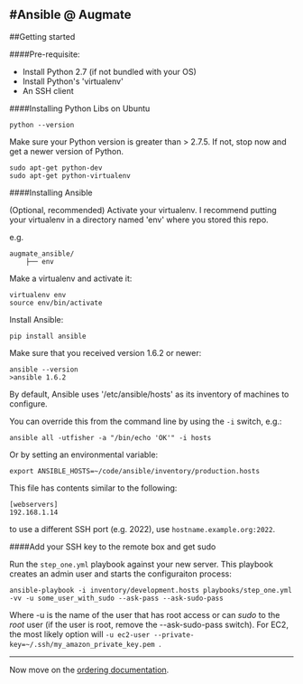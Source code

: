#Ansible @ Augmate
------

##Getting started

####Pre-requisite:

- Install Python 2.7 (if not bundled with your OS)
- Install Python's 'virtualenv'
- An SSH client


####Installing Python Libs on Ubuntu


	python --version
	
Make sure your Python version is greater than > 2.7.5.  If not, stop now and get a newer version of Python.
	
	sudo apt-get python-dev
	sudo apt-get python-virtualenv

####Installing Ansible

(Optional, recommended) Activate your virtualenv.  I recommend putting your virtualenv in a directory named 'env' where you stored this repo.

e.g. 

	augmate_ansible/
		├── env

Make a virtualenv and activate it:

	virtualenv env 
	source env/bin/activate

Install Ansible:

	pip install ansible

Make sure that you received version 1.6.2 or newer:

	ansible --version
	>ansible 1.6.2


By default, Ansible uses '/etc/ansible/hosts' as its inventory of machines to configure.

You can override this from the command line by using the `-i` switch, e.g.:

	ansible all -utfisher -a "/bin/echo 'OK'" -i hosts

Or by setting an environmental variable:

	export ANSIBLE_HOSTS=~/code/ansible/inventory/production.hosts


This file has contents similar to the following:

	[webservers]
	192.168.1.14


to use a different SSH port (e.g. 2022), use `hostname.example.org:2022`.


####Add your SSH key to the remote box and get sudo

Run the `step_one.yml` playbook against your new server.  This playbook creates an admin user and starts the configuraiton process:

	ansible-playbook -i inventory/development.hosts playbooks/step_one.yml -vv -u some_user_with_sudo --ask-pass --ask-sudo-pass

Where -u is the name of the user that has root access or can _sudo_ to the _root_ user (if the user is root, remove the --ask-sudo-pass switch).  For EC2, the most likely option will `-u ec2-user --private-key=~/.ssh/my_amazon_private_key.pem `.

----

Now move on the [ordering documentation](doc/Ordering.md).
